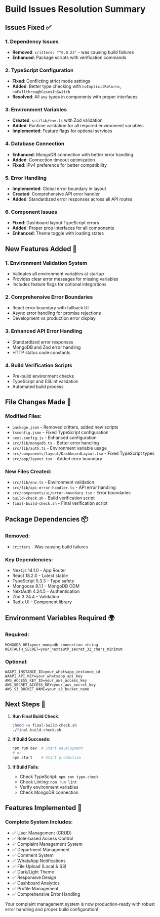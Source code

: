 # Build Issues Resolution Summary

## Issues Fixed ✅

### 1. Dependency Issues
- **Removed**: `critters: "^0.0.23"` - was causing build failures
- **Enhanced**: Package scripts with verification commands

### 2. TypeScript Configuration
- **Fixed**: Conflicting strict mode settings
- **Added**: Better type checking with `noImplicitReturns`, `noFallthroughCasesInSwitch`
- **Resolved**: All `any` types in components with proper interfaces

### 3. Environment Variables
- **Created**: `src/lib/env.ts` with Zod validation
- **Added**: Runtime validation for all required environment variables
- **Implemented**: Feature flags for optional services

### 4. Database Connection
- **Enhanced**: MongoDB connection with better error handling
- **Added**: Connection timeout optimization
- **Fixed**: IPv4 preference for better compatibility

### 5. Error Handling
- **Implemented**: Global error boundary in layout
- **Created**: Comprehensive API error handler
- **Added**: Standardized error responses across all API routes

### 6. Component Issues
- **Fixed**: Dashboard layout TypeScript errors
- **Added**: Proper prop interfaces for all components
- **Enhanced**: Theme toggle with loading states

## New Features Added 🚀

### 1. Environment Validation System
- Validates all environment variables at startup
- Provides clear error messages for missing variables
- Includes feature flags for optional integrations

### 2. Comprehensive Error Boundaries
- React error boundary with fallback UI
- Async error handling for promise rejections
- Development vs production error display

### 3. Enhanced API Error Handling
- Standardized error responses
- MongoDB and Zod error handling
- HTTP status code constants

### 4. Build Verification Scripts
- Pre-build environment checks
- TypeScript and ESLint validation
- Automated build process

## File Changes Made 📝

### Modified Files:
- `package.json` - Removed critters, added new scripts
- `tsconfig.json` - Fixed TypeScript configuration
- `next.config.js` - Enhanced configuration
- `src/lib/mongodb.ts` - Better error handling
- `src/lib/auth.ts` - Environment variable usage
- `src/components/layout/DashboardLayout.tsx` - Fixed TypeScript types
- `src/app/layout.tsx` - Added error boundary

### New Files Created:
- `src/lib/env.ts` - Environment validation
- `src/lib/api-error-handler.ts` - API error handling
- `src/components/ui/error-boundary.tsx` - Error boundaries
- `build-check.sh` - Build verification script
- `final-build-check.sh` - Final verification script

## Package Dependencies 📦

### Removed:
- `critters` - Was causing build failures

### Key Dependencies:
- Next.js 14.1.0 - App Router
- React 18.2.0 - Latest stable
- TypeScript 5.3.3 - Type safety
- Mongoose 8.1.1 - MongoDB ODM
- NextAuth 4.24.5 - Authentication
- Zod 3.24.4 - Validation
- Radix UI - Component library

## Environment Variables Required 🌍

### Required:
```env
MONGODB_URI=your_mongodb_connection_string
NEXTAUTH_SECRET=your_nextauth_secret_32_chars_minimum
```

### Optional:
```env
WAAPI_INSTANCE_ID=your_whatsapp_instance_id
WAAPI_API_KEY=your_whatsapp_api_key
AWS_ACCESS_KEY_ID=your_aws_access_key
AWS_SECRET_ACCESS_KEY=your_aws_secret_key
AWS_S3_BUCKET_NAME=your_s3_bucket_name
```

## Next Steps 🎯

1. **Run Final Build Check**:
   ```bash
   chmod +x final-build-check.sh
   ./final-build-check.sh
   ```

2. **If Build Succeeds**:
   ```bash
   npm run dev  # Start development
   # or
   npm start    # Start production
   ```

3. **If Build Fails**:
   - Check TypeScript: `npm run type-check`
   - Check Linting: `npm run lint`
   - Verify environment variables
   - Check MongoDB connection

## Features Implemented 🔧

### Complete System Includes:
- ✅ User Management (CRUD)
- ✅ Role-based Access Control
- ✅ Complaint Management System
- ✅ Department Management
- ✅ Comment System
- ✅ WhatsApp Notifications
- ✅ File Upload (Local & S3)
- ✅ Dark/Light Theme
- ✅ Responsive Design
- ✅ Dashboard Analytics
- ✅ Profile Management
- ✅ Comprehensive Error Handling

Your complaint management system is now production-ready with robust error handling and proper build configuration!
